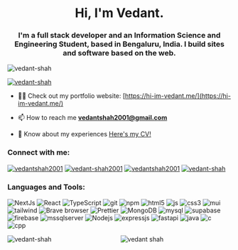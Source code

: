 <h1 align="center">Hi, I'm Vedant.</h1>
<h3 align="center">I'm a full stack developer and an Information Science and Engineering Student, based in Bengaluru, India. I build sites and software based on the web.</h3>

<p align="left"> <img src="https://komarev.com/ghpvc/?username=vedant-shah&label=Profile%20views&color=0e75b6&style=flat" alt="vedant-shah" /> </p>

<p align="left"> <a href="https://github.com/ryo-ma/github-profile-trophy"><img src="https://github-profile-trophy.vercel.app/?username=vedant-shah&theme=gotham" alt="vedant-shah" /></a> </p>

- 👨‍💻 Check out my portfolio website: [https://hi-im-vedant.me/](https://hi-im-vedant.me/)

- 📫 How to reach me **vedantshah2001@gmail.com**

- 📄 Know about my experiences [Here's my CV!](https://drive.google.com/file/d/1EA-YCHe0n7TZly1B-4VrQj8kDbjdYLhK/view?usp=sharing)

<h3 align="left">Connect with me:</h3>
<p align="left">
<a href="https://twitter.com/vedantshah2001" target="blank"><img align="center" src="https://img.shields.io/badge/Twitter-1DA1F2?style=flat-square&logo=twitter&logoColor=white" alt="vedantshah2001" /></a>
<a href="https://linkedin.com/in/vedant-shah2001" target="blank"><img align="center" src="https://img.shields.io/badge/LinkedIn-0077B5?style=flat-square&logo=linkedin&logoColor=white" alt="vedant-shah2001" /></a>
<a href="https://instagram.com/vedantshah2001" target="blank"><img align="center" src="https://img.shields.io/badge/Instagram-E4405F?style=flat-square&logo=instagram&logoColor=white" alt="vedantshah2001" /></a>
<a href="https://www.leetcode.com/vedant-shah" target="blank"><img align="center" src="https://img.shields.io/badge/-LeetCode-FFA116?style=flat-square&logo=LeetCode&logoColor=black" alt="vedant-shah"  /></a>
</p>

<h3 align="left">Languages and Tools:</h3>
<p>
  <img alt="NextJs" src="https://img.shields.io/badge/next.js-000000?style=flat-square&logo=nextdotjs&logoColor=white" />
  <img alt="React" src="https://img.shields.io/badge/-React-45b8d8?style=flat-square&logo=react&logoColor=white" />
  <img alt="TypeScript" src="https://img.shields.io/badge/-TypeScript-007ACC?style=flat-square&logo=typescript&logoColor=white" />
  <img alt="git" src="https://img.shields.io/badge/-Git-F05032?style=flat-square&logo=git&logoColor=white" />
  <img alt="npm" src="https://img.shields.io/badge/-NPM-CB3837?style=flat-square&logo=npm&logoColor=white" />
  <img alt="html5" src="https://img.shields.io/badge/-HTML5-E34F26?style=flat-square&logo=html5&logoColor=white" />
  <img alt="js" src="https://shields.io/badge/JavaScript-F7DF1E?logo=JavaScript&logoColor=000&style=flat-square" />
  <img alt="css3" src="https://img.shields.io/badge/CSS3-1572B6?style=flat-square&logo=css3&logoColor=white" />
  <img alt="mui" src="https://img.shields.io/badge/Material--UI-0081CB?style=flat-square&logo=material-ui&logoColor=white" />
  <img alt="tailwind" src="https://img.shields.io/badge/tailwindcss-0F172A?&logo=tailwindcss" />
  <img alt="Brave browser" src="https://img.shields.io/badge/-Brave_Browser-FB542B?style=flat-square&logo=brave&logoColor=white" />
  <img alt="Prettier" src="https://img.shields.io/badge/-Prettier-F7B93E?style=flat-square&logo=prettier&logoColor=white" />
  <img alt="MongoDB" src="https://img.shields.io/badge/-MongoDB-13aa52?style=flat-square&logo=mongodb&logoColor=white" />
  <img alt="mysql" src="https://img.shields.io/badge/MySQL-00000F?style=flat-square&logo=mysql&logoColor=white" />
  <img alt="supabase" src="https://shields.io/badge/supabase-black?logo=supabase&style=flat-square" />
  <img alt="firebase" src="https://img.shields.io/badge/firebase-ffca28?style=flat-square&logo=firebase&logoColor=black" />
  <img alt="mssqlserver" src="https://img.shields.io/badge/Microsoft%20SQL%20Server-CC2927?logo=microsoftsqlserver&logoColor=fff&style=flat-square" />
  <img alt="Nodejs" src="https://img.shields.io/badge/-Nodejs-43853d?style=flat-square&logo=Node.js&logoColor=white" />
  <img alt="expressjs" src="https://img.shields.io/badge/Express.js-404D59?style=flat-square" />
  <img alt="fastapi" src="https://img.shields.io/badge/FastAPI-005571?style=flat-square&logo=fastapi" />
  <img alt="java" src="https://img.shields.io/badge/Java-ED8B00?style=flat-square&logo=openjdk&logoColor=white" />
  <img alt="c" src="https://img.shields.io/badge/C-00599C?style=flat-square&logo=c&logoColor=white" />
  <img alt="cpp" src="https://img.shields.io/badge/C%2B%2B-00599C?style=flat-square&logo=c%2B%2B&logoColor=white" />
</p>

<p><img align="left" src="https://github-readme-stats.vercel.app/api/top-langs?username=vedant-shah&show_icons=true&locale=en&layout=compact&theme=gotham" alt="vedant-shah" /></p>
<p align="center"> <img src="https://github-readme-stats.vercel.app/api?username=vedant-shah&show_icons=true&theme=gotham&layout=compact" alt="vedant shah" />

